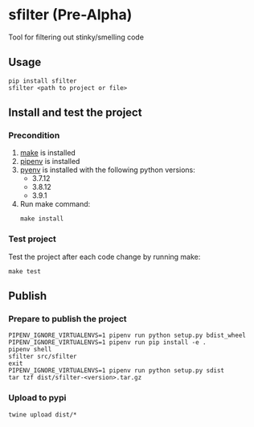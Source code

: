 # sfilter (Pre-Alpha)

Tool for filtering out stinky/smelling code

## Usage

```shell
pip install sfilter
sfilter <path to project or file>
```

## Install and test the project

### Precondition

1. [make](https://www.gnu.org/software/make/) is installed
2. [pipenv](https://pipenv.pypa.io/en/latest/#install-pipenv-today) is installed
3. [pyenv](https://github.com/pyenv/pyenv#installation) 
   is installed with the following python versions:
     - 3.7.12
     - 3.8.12
     - 3.9.1 
4. Run make command:
   ```shell
   make install
   ```

### Test project

Test the project after each code change by running make:
```shell
make test
```

## Publish

### Prepare to publish the project

```shell
PIPENV_IGNORE_VIRTUALENVS=1 pipenv run python setup.py bdist_wheel
PIPENV_IGNORE_VIRTUALENVS=1 pipenv run pip install -e .
pipenv shell
sfilter src/sfilter
exit
PIPENV_IGNORE_VIRTUALENVS=1 pipenv run python setup.py sdist
tar tzf dist/sfilter-<version>.tar.gz 
```

### Upload to pypi

```shell
twine upload dist/*
```
